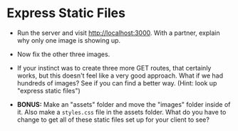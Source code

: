 # Express Static Files

* Run the server and visit <http://localhost:3000>. With a partner, explain why only one image is showing up.

* Now fix the other three images.

* If your instinct was to create three more GET routes, that certainly works, but this doesn't feel like a very good approach. What if we had hundreds of images? See if you can find a better way. (Hint: look up "express static files")

* **BONUS:** Make an "assets" folder and move the "images" folder inside of it. Also make a `styles.css` file in the assets folder. What do you have to change to get all of these static files set up for your client to see?